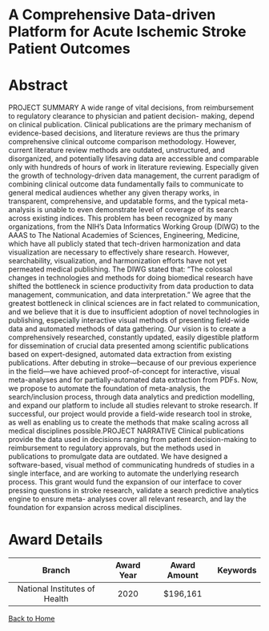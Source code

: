 
A Comprehensive Data-driven Platform for Acute Ischemic Stroke Patient Outcomes
===============================================================================

# Abstract


PROJECT SUMMARY
A wide range of vital decisions, from reimbursement to regulatory clearance to physician and patient decision-
making, depend on clinical publication. Clinical publications are the primary mechanism of evidence-based
decisions, and literature reviews are thus the primary comprehensive clinical outcome comparison
methodology. However, current literature review methods are outdated, unstructured, and disorganized, and
potentially lifesaving data are accessible and comparable only with hundreds of hours of work in literature
reviewing. Especially given the growth of technology-driven data management, the current paradigm of
combining clinical outcome data fundamentally fails to communicate to general medical audiences whether any
given therapy works, in transparent, comprehensive, and updatable forms, and the typical meta-analysis is
unable to even demonstrate level of coverage of its search across existing indices.
This problem has been recognized by many organizations, from the NIH’s Data Informatics Working Group
(DIWG) to the AAAS to The National Academies of Sciences, Engineering, Medicine, which have all publicly
stated that tech-driven harmonization and data visualization are necessary to effectively share research.
However, searchability, visualization, and harmonization efforts have not yet permeated medical publishing.
The DIWG stated that: “The colossal changes in technologies and methods for doing biomedical research have
shifted the bottleneck in science productivity from data production to data management, communication, and
data interpretation.” We agree that the greatest bottleneck in clinical sciences are in fact related to
communication, and we believe that it is due to insufficient adoption of novel technologies in publishing,
especially interactive visual methods of presenting field-wide data and automated methods of data gathering.
Our vision is to create a comprehensively researched, constantly updated, easily digestible platform for
dissemination of crucial data presented among scientific publications based on expert-designed, automated
data extraction from existing publications. After debuting in stroke—because of our previous experience in the
field—we have achieved proof-of-concept for interactive, visual meta-analyses and for partially-automated data
extraction from PDFs. Now, we propose to automate the foundation of meta-analysis, the search/inclusion
process, through data analytics and prediction modelling, and expand our platform to include all studies
relevant to stroke research. If successful, our project would provide a field-wide research tool in stroke, as well
as enabling us to create the methods that make scaling across all medical disciplines possible.PROJECT NARRATIVE
Clinical publications provide the data used in decisions ranging from patient decision-making to reimbursement
to regulatory approvals, but the methods used in publications to promulgate data are outdated. We have
designed a software-based, visual method of communicating hundreds of studies in a single interface, and are
working to automate the underlying research process. This grant would fund the expansion of our interface to
cover pressing questions in stroke research, validate a search predictive analytics engine to ensure meta-
analyses cover all relevant research, and lay the foundation for expansion across medical disciplines.  

# Award Details

|Branch|Award Year|Award Amount|Keywords|
| :---: | :---: | :---: | :---: |
|National Institutes of Health|2020|$196,161||
  
  


[Back to Home](https://github.com/chrischow/dod_sbir_awards/Reports/JH/#2462)